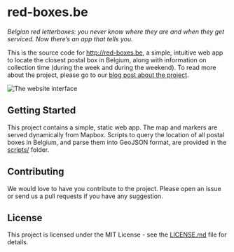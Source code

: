 # red-boxes.be

_Belgian red letterboxes: you never know where they are and when they get serviced. Now there’s an app that tells you._

This is the source code for http://red-boxes.be, a simple, intuitive web app to locate the closest postal box in Belgium, along with information on collection time (during the week and during the weekend). To read more about the project, please go to our [blog post about the project](http://i.liketightpants.net/and/finding-red-letterboxes-in-belgium).

![The website interface](http://i.liketightpants.net/and/assets/called/red-boxes-preview.png)


## Getting Started

This project contains a simple, static web app. The map and markers are served dynamically from Mapbox. Scripts to query the location of all postal boxes in Belgium, and parse them into GeoJSON format, are provided in the [scripts/](https://github.com/cynddl/red-boxes/tree/master/scripts) folder.

## Contributing

We would love to have you contribute to the project. Please open an issue or send us a pull requests if you have any suggestion.

## License

This project is licensed under the MIT License - see the [LICENSE.md](https://github.com/cynddl/red-boxes/blob/master/LICENSE.txt) file for details.
